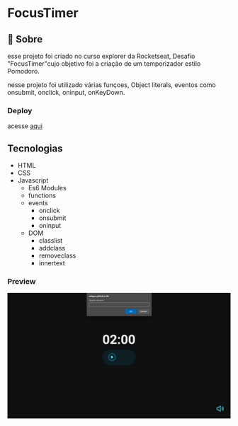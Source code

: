 
# FocusTimer

## 📖 Sobre

esse projeto foi criado no curso explorer da Rocketseat, Desafio "FocusTimer"cujo objetivo foi a criação de um temporizador estilo Pomodoro.


nesse projeto foi utilizado várias funçoes, Object literals, eventos como onsubmit, onclick, oninput, onKeyDown.

### Deploy

acesse [aqui](https://rafagnx.github.io/TEMPORIZADOR/)

## Tecnologias
- HTML
- CSS
- Javascript 
  - Es6 Modules
  - functions
  - events
     - onclick
     - onsubmit
     - oninput
  - DOM
     - classlist
     - addclass
     - removeclass
     - innertext
     
### Preview


![preview](./github/preview.png)